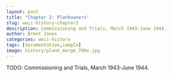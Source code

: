 ```yaml
---
layout: post
title: "Chapter 2: Plankowners"
slug: wwii-history-chapter2
description: Commissioning and Trials, March 1943-June 1944.
author: Brent Jones
categories: wwii-history
tags: [documentation,sample]
image: history/plank_merge_700x.jpg
---
```


TODO: Commissioning and Trials, March 1943-June 1944.